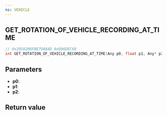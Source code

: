 ```yaml
---
ns: VEHICLE
---
```

## GET_ROTATION_OF_VEHICLE_RECORDING_AT_TIME

```c
// 0x2058206FBE79A8AD 0xD96DEC68
int GET_ROTATION_OF_VEHICLE_RECORDING_AT_TIME(Any p0, float p1, Any* p2);
```


## Parameters
* **p0**: 
* **p1**: 
* **p2**: 

## Return value
